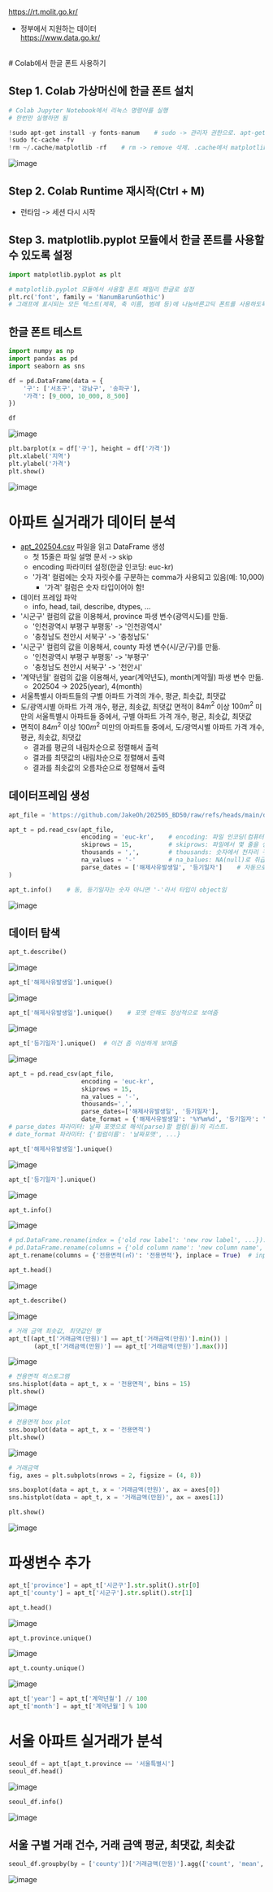 https://rt.molit.go.kr/

- 정부에서 지원하는 데이터<br>
https://www.data.go.kr/

<br>
# Colab에서 한글 폰트 사용하기

## Step 1. Colab 가상머신에 한글 폰트 설치

```python
# Colab Jupyter Notebook에서 리눅스 명령어를 실행
# 한번만 실행하면 됨

!sudo apt-get install -y fonts-nanum    # sudo -> 관리자 권한으로. apt-get -> 프로그램 삭제, 설치. -y -> 전부 yes로 대답하겠다. fonts-nanum -> 나눔 폰트 설치
!sudo fc-cache -fv
!rm ~/.cache/matplotlib -rf    # rm -> remove 삭제. .cache에서 matplotlib이라는 파일 삭제
```
![image](https://github.com/user-attachments/assets/aef9c717-046a-44a5-a937-ec277b999331)

## Step 2. Colab Runtime 재시작(Ctrl + M)

- 런타임 -> 세션 다시 시작

## Step 3. matplotlib.pyplot 모듈에서 한글 폰트를 사용할 수 있도록 설정

```python
import matplotlib.pyplot as plt

# matplotlib.pyplot 모듈에서 사용할 폰트 패밀리 한글로 설정
plt.rc('font', family = 'NanumBarunGothic')
# 그래프에 표시되는 모든 텍스트(제목, 축 이름, 범례 등)에 나눔바른고딕 폰트를 사용하도록 지정(한글 텍스트가 깨지지 않도록)
```

## 한글 폰트 테스트

```python
import numpy as np
import pandas as pd
import seaborn as sns
```

```python
df = pd.DataFrame(data = {
    '구': ['서초구', '강남구', '송파구'],
    '가격': [9_000, 10_000, 8_500]
})
```
```python
df
```
![image](https://github.com/user-attachments/assets/7be0b44b-f5c2-4362-b084-6bb6cc6e2ccd)

```python
plt.barplot(x = df['구'], height = df['가격'])
plt.xlabel('지역')
plt.ylabel('가격')
plt.show()
```
![image](https://github.com/user-attachments/assets/1ef4701f-7827-48c5-94bf-dba29c4ab9b7)

# 아파트 실거래가 데이터 분석

*   [apt_202504.csv](https://github.com/JakeOh/202505_BD50/raw/refs/heads/main/datasets/apt_202504.csv) 파일을 읽고 DataFrame 생성
    * 첫 15줄은 파일 설명 문서 -> skip
    * encoding 파라미터 설정(한글 인코딩: euc-kr)
    * '가격' 컬럼에는 숫자 자릿수를 구분하는 comma가 사용되고 있음(예: 10,000)
        * '가격' 컬럼은 숫자 타입이어야 함!
*   데이터 프레임 파악
    * info, head, tail, describe, dtypes, ...
*   '시군구' 컬럼의 값을 이용해서, province 파생 변수(광역시도)를 만듦.
    * '인천광역시 부평구 부평동' -> '인천광역시'
    * '충청남도 천안시 서북구' -> '충청남도'
*   '시군구' 컬럼의 값을 이용해서, county 파생 변수(시/군/구)를 만듦.
    * '인천광역시 부평구 부평동' -> '부평구'
    * '충청남도 천안시 서북구' -> '천안시'
*   '계약년월' 컬럼의 값을 이용해서, year(계약년도), month(계약월) 파생 변수 만듦.
    * 202504 -> 2025(year), 4(month)
*   서울특별시 아파트들의 구별 아파트 가격의 개수, 평균, 최솟값, 최댓값
*   도/광역시별 아파트 가격 개수, 평균, 최솟값, 최댓값
면적이 $84 m^2$ 이상 $100 m^2$ 미만의 서울특별시 아파트들 중에서, 구별 아파트 가격 개수, 평균, 최솟값, 최댓값
*   면적이 $84 m^2$ 이상 $100 m^2$ 미만의 아파트들 중에서, 도/광역시별 아파트 가격 개수, 평균, 최솟값, 최댓값 
    * 결과를 평균의 내림차순으로 정렬해서 출력 
    * 결과를 최댓값의 내림차순으로 정렬해서 출력 
    * 결과를 최솟값의 오름차순으로 정렬해서 출력

## 데이터프레임 생성

```python
apt_file = 'https://github.com/JakeOh/202505_BD50/raw/refs/heads/main/datasets/apt_202504.csv'
```
```python
apt_t = pd.read_csv(apt_file,
                    encoding = 'euc-kr',    # encoding: 파일 인코딩(컴퓨터가 처리할 수 있는 형태인 숫자로 변환) 타입 설정
                    skiprows = 15,          # skiprows: 파일에서 몇 줄을 생략할 지를 설정.(16번째 줄부터 데이터를 읽음)
                    thousands = ',',        # thousands: 숫자에서 천자리 구분자로 사용된 문자.(','로 사용했을 경우 이를 숫자로 인식하게 해줌)
                    na_values = '-'         # na_balues: NA(null)로 취급할 문자열.('-'로 표시된 경우 NaN으로 처리함. 즉, 데이터가 없다는 의미로 인식함)
                    parse_dates = ['해제사유발생일', '등기일자']    # 자동으로 날짜 타입으로 바꿔주는 기능
)        
```
```python
apt_t.info()    # 동, 등기일자는 숫자 아니면 '-'라서 타입이 object임
```
![image](https://github.com/user-attachments/assets/9ea42476-1a54-4071-a2b9-07d942ae901d)

## 데이터 탐색

```python
apt_t.describe()
```
![image](https://github.com/user-attachments/assets/a2ef7538-2081-4fe0-8d9f-2e80e9e94a6c)

```python
apt_t['해제사유발생일'].unique()
```
![image](https://github.com/user-attachments/assets/994511b2-e7bc-4c9c-b68a-d27e4767eb35)

```python
apt_t['해제사유발생일'].unique()    # 포맷 안해도 정상적으로 보여줌
```
![image](https://github.com/user-attachments/assets/c0088a98-beda-41f1-b985-a46bee34d048)

```python
apt_t['등기일자'].unique()  # 이건 좀 이상하게 보여줌
```
![image](https://github.com/user-attachments/assets/de5ee761-8016-4d4e-8c6c-d88fc70ab954)

```python
apt_t = pd.read_csv(apt_file, 
                    encoding = 'euc-kr',
                    skiprows = 15,
                    na_values = '-',
                    thousands=',',
                    parse_dates=['해제사유발생일', '등기일자'],
                    date_format = {'해제사유발생일': '%Y%m%d', '등기일자': '%y.%m.%d'}) # Y는 년도 4자리, y는 년도 2자리
# parse_dates 파라미터: 날짜 포맷으로 해석(parse)할 컬럼(들)의 리스트.
# date_format 파라미터: {'컬럼이름': '날짜포맷', ...}
```
```python
apt_t['해제사유발생일'].unique()
```
![image](https://github.com/user-attachments/assets/229b2952-dd71-42b8-aec2-43cf566cafe8)

```python
apt_t['등기일자'].unique()
```
![image](https://github.com/user-attachments/assets/55a1614b-db0d-40a9-b8fd-c47ff5df7261)

```python
apt_t.info()
```
![image](https://github.com/user-attachments/assets/5052fdbf-56bf-4753-8764-5cf3f7d3dbba)

```python
# pd.DataFrame.rename(index = {'old row label': 'new row label', ...}): 인덱스 이름 바꾸기
# pd.DataFrame.rename(columns = {'old column name': 'new column name', ...}): 컬럼 이름 바꾸기
apt_t.rename(columns = {'전용면적(㎡)': '전용면적'}, inplace = True)  # inplace = True -> 원본 데이터프레임에 직접 적용 
```
```python
apt_t.head()
```
![image](https://github.com/user-attachments/assets/104837b3-f36b-4749-adb2-7d543f922d6e)

```python
apt_t.describe()
```
![image](https://github.com/user-attachments/assets/5c47f2a6-bc1f-41ee-9a3b-fd93d000d052)

```python
# 거래 금액 최솟값, 최댓값인 행
apt_t[(apt_t['거래금액(만원)'] == apt_t['거래금액(만원)'].min()) |
       (apt_t['거래금액(만원)'] == apt_t['거래금액(만원)'].max())]
```
![image](https://github.com/user-attachments/assets/1cdc6a2a-7348-4ff1-9cad-a173b582502f)

```python
# 전용면적 히스토그램
sns.hisplot(data = apt_t, x = '전용면적', bins = 15)
plt.show()
```
![image](https://github.com/user-attachments/assets/27900e32-43c3-426b-add1-c2fb7a02ad23)

```python
# 전용면적 box plot
sns.boxplot(data = apt_t, x = '전용면적')
plt.show()
```
![image](https://github.com/user-attachments/assets/39a36fad-5c10-4c37-bd88-d3098bf25c21)

```python
# 거래금액
fig, axes = plt.subplots(nrows = 2, figsize = (4, 8))

sns.boxplot(data = apt_t, x = '거래금액(만원)', ax = axes[0])
sns.histplot(data = apt_t, x = '거래금액(만원)', ax = axes[1])

plt.show()
```
![image](https://github.com/user-attachments/assets/a7de3d64-4ff8-4dde-8108-97d967309e6e)

# 파생변수 추가

```python
apt_t['province'] = apt_t['시군구'].str.split().str[0]
apt_t['county'] = apt_t['시군구'].str.split().str[1]
```
```python
apt_t.head()
```
![image](https://github.com/user-attachments/assets/f1288070-d734-4a44-997e-a5aa52e5b2b8)

```python
apt_t.province.unique()
```
![image](https://github.com/user-attachments/assets/abafc734-333f-4f68-9b5d-bfee89aa6d9a)

```python
apt_t.county.unique()
```
![image](https://github.com/user-attachments/assets/c0329d47-a10b-4cda-8df1-ec6beddabc02)

```python
apt_t['year'] = apt_t['계약년월'] // 100
apt_t['month'] = apt_t['계약년월'] % 100
```

# 서울 아파트 실거래가 분석
```python
seoul_df = apt_t[apt_t.province == '서울특별시']
seoul_df.head()
```
![image](https://github.com/user-attachments/assets/7d2727eb-61ae-4fe9-bef6-323321b41f85)

```python
seoul_df.info()
```
![image](https://github.com/user-attachments/assets/ec83e646-9a27-415e-8d85-acc154754c53)

## 서울 구별 거래 건수, 거래 금액 평균, 최댓값, 최솟값
```python
seoul_df.groupby(by = ['county'])['거래금액(만원)'].agg(['count', 'mean', 'max', 'min'])
```
![image](https://github.com/user-attachments/assets/ddb3843a-e4aa-40bf-94b5-4f61e5d27815)

